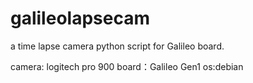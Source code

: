 galileolapsecam
========
a time lapse camera python script for Galileo board.

camera: logitech pro 900
board：Galileo Gen1
os:debian